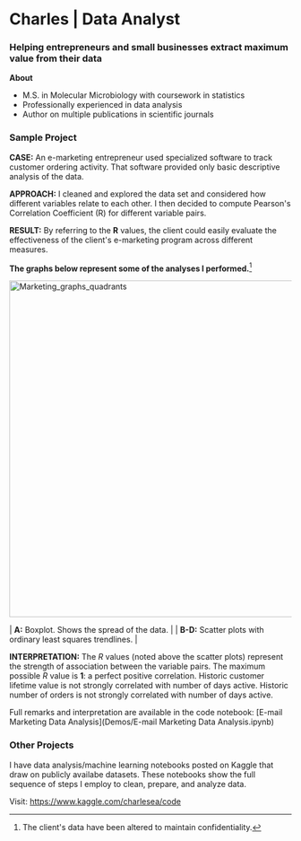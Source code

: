 # Charles | Data Analyst
### Helping entrepreneurs and small businesses extract maximum value from their data

__About__
- M.S. in Molecular Microbiology with coursework in statistics
- Professionally experienced in data analysis
- Author on multiple publications in scientific journals

### Sample Project

__CASE:__ 
An e-marketing entrepreneur used specialized software to track customer ordering activity.
That software provided only basic descriptive analysis of the data.

__APPROACH:__ 
I cleaned and explored the data set and considered how different variables relate to each other. I then decided to compute Pearson's Correlation Coefficient (R) for different variable pairs. 

__RESULT:__ 
By referring to the **R** values, the client could easily evaluate the effectiveness of the client's e-marketing program across different measures. 

**The graphs below represent some of the analyses I performed.**[^1]

<img width="600" alt="Marketing_graphs_quadrants" src="https://user-images.githubusercontent.com/93352455/167263755-1637e8ff-319e-43a5-a479-0cc00dba1b75.png">

| **A:** Boxplot. Shows the spread of the data. | 
| **B-D:** Scatter plots with ordinary least squares trendlines. |

__INTERPRETATION:__ 
The *R* values (noted above the scatter plots) represent the strength of association between the variable pairs. The maximum possible *R* value is **1**: a perfect positive correlation. 
Historic customer lifetime value is not strongly correlated with number of days active. 
Historic number of orders is not strongly correlated with number of days active.

Full remarks and interpretation are available in the code notebook: [E-mail Marketing Data Analysis](Demos/E-mail Marketing Data Analysis.ipynb)

[^1]: The client's data have been altered to maintain confidentiality.

### Other Projects

I have data analysis/machine learning notebooks posted on Kaggle that draw on publicly availabe datasets. These notebooks show the full sequence of steps I employ to clean, prepare, and analyze data.

Visit: https://www.kaggle.com/charlesea/code
